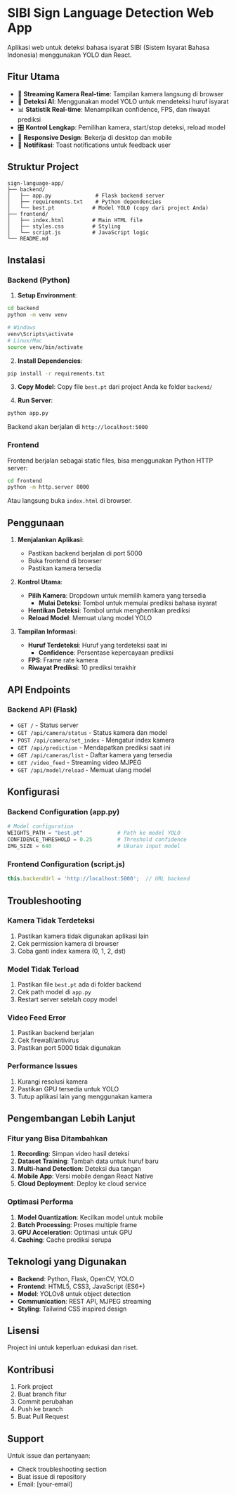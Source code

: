 # SIBI Sign Language Detection Web App

Aplikasi web untuk deteksi bahasa isyarat SIBI (Sistem Isyarat Bahasa Indonesia) menggunakan YOLO dan React.

## Fitur Utama

- 🎥 **Streaming Kamera Real-time**: Tampilan kamera langsung di browser
- 🧠 **Deteksi AI**: Menggunakan model YOLO untuk mendeteksi huruf isyarat
- 📊 **Statistik Real-time**: Menampilkan confidence, FPS, dan riwayat prediksi
- 🎛️ **Kontrol Lengkap**: Pemilihan kamera, start/stop deteksi, reload model
- 📱 **Responsive Design**: Bekerja di desktop dan mobile
- 🔔 **Notifikasi**: Toast notifications untuk feedback user

## Struktur Project

```
sign-language-app/
├── backend/
│   ├── app.py              # Flask backend server
│   ├── requirements.txt    # Python dependencies
│   └── best.pt            # Model YOLO (copy dari project Anda)
├── frontend/
│   ├── index.html         # Main HTML file
│   ├── styles.css         # Styling
│   └── script.js          # JavaScript logic
└── README.md
```

## Instalasi

### Backend (Python)

1. **Setup Environment**:
```bash
cd backend
python -m venv venv

# Windows
venv\Scripts\activate
# Linux/Mac
source venv/bin/activate
```

2. **Install Dependencies**:
```bash
pip install -r requirements.txt
```

3. **Copy Model**:
Copy file `best.pt` dari project Anda ke folder `backend/`

4. **Run Server**:
```bash
python app.py
```

Backend akan berjalan di `http://localhost:5000`

### Frontend

Frontend berjalan sebagai static files, bisa menggunakan Python HTTP server:

```bash
cd frontend
python -m http.server 8000
```

Atau langsung buka `index.html` di browser.

## Penggunaan

1. **Menjalankan Aplikasi**:
   - Pastikan backend berjalan di port 5000
   - Buka frontend di browser
   - Pastikan kamera tersedia

2. **Kontrol Utama**:
   - **Pilih Kamera**: Dropdown untuk memilih kamera yang tersedia
     - **Mulai Deteksi**: Tombol untuk memulai prediksi bahasa isyarat
   - **Hentikan Deteksi**: Tombol untuk menghentikan prediksi
   - **Reload Model**: Memuat ulang model YOLO

3. **Tampilan Informasi**:
   - **Huruf Terdeteksi**: Huruf yang terdeteksi saat ini
     - **Confidence**: Persentase kepercayaan prediksi
   - **FPS**: Frame rate kamera
   - **Riwayat Prediksi**: 10 prediksi terakhir

## API Endpoints

### Backend API (Flask)

- `GET /` - Status server
- `GET /api/camera/status` - Status kamera dan model
- `POST /api/camera/set_index` - Mengatur index kamera
- `GET /api/prediction` - Mendapatkan prediksi saat ini
- `GET /api/cameras/list` - Daftar kamera yang tersedia
- `GET /video_feed` - Streaming video MJPEG
- `GET /api/model/reload` - Memuat ulang model

## Konfigurasi

### Backend Configuration (app.py)

```python
# Model configuration
WEIGHTS_PATH = "best.pt"           # Path ke model YOLO
CONFIDENCE_THRESHOLD = 0.25        # Threshold confidence
IMG_SIZE = 640                     # Ukuran input model
```

### Frontend Configuration (script.js)

```javascript
this.backendUrl = 'http://localhost:5000';  // URL backend
```

## Troubleshooting

### Kamera Tidak Terdeteksi
1. Pastikan kamera tidak digunakan aplikasi lain
2. Cek permission kamera di browser
3. Coba ganti index kamera (0, 1, 2, dst)

### Model Tidak Terload
1. Pastikan file `best.pt` ada di folder backend
2. Cek path model di `app.py`
3. Restart server setelah copy model

### Video Feed Error
1. Pastikan backend berjalan
2. Cek firewall/antivirus
3. Pastikan port 5000 tidak digunakan

### Performance Issues
1. Kurangi resolusi kamera
2. Pastikan GPU tersedia untuk YOLO
3. Tutup aplikasi lain yang menggunakan kamera

## Pengembangan Lebih Lanjut

### Fitur yang Bisa Ditambahkan
1. **Recording**: Simpan video hasil deteksi
2. **Dataset Training**: Tambah data untuk huruf baru
3. **Multi-hand Detection**: Deteksi dua tangan
4. **Mobile App**: Versi mobile dengan React Native
5. **Cloud Deployment**: Deploy ke cloud service

### Optimasi Performa
1. **Model Quantization**: Kecilkan model untuk mobile
2. **Batch Processing**: Proses multiple frame
3. **GPU Acceleration**: Optimasi untuk GPU
4. **Caching**: Cache prediksi serupa

## Teknologi yang Digunakan

- **Backend**: Python, Flask, OpenCV, YOLO
- **Frontend**: HTML5, CSS3, JavaScript (ES6+)
- **Model**: YOLOv8 untuk object detection
- **Communication**: REST API, MJPEG streaming
- **Styling**: Tailwind CSS inspired design

## Lisensi

Project ini untuk keperluan edukasi dan riset.

## Kontribusi

1. Fork project
2. Buat branch fitur
3. Commit perubahan
4. Push ke branch
5. Buat Pull Request

## Support

Untuk issue dan pertanyaan:
- Check troubleshooting section
- Buat issue di repository
- Email: [your-email]
